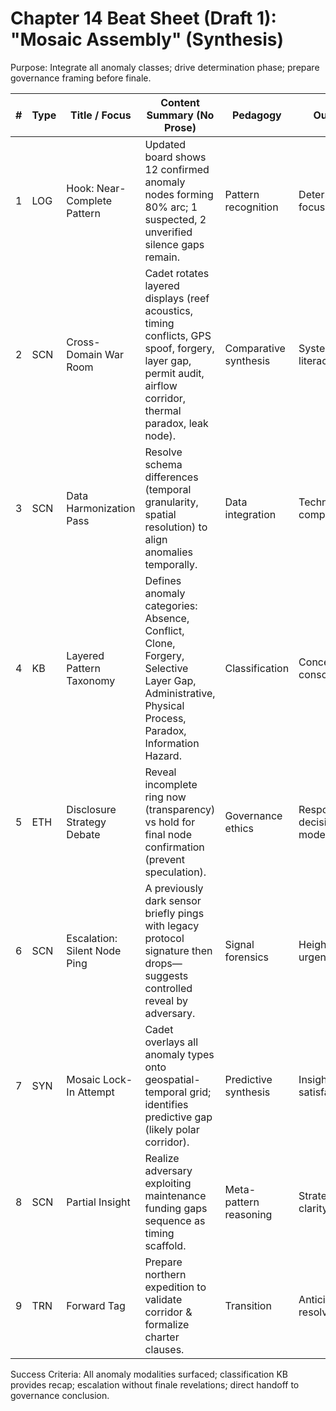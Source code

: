 # Chapter 14 Beat Sheet (Draft 1): "Mosaic Assembly" (Synthesis)
Purpose: Integrate all anomaly classes; drive determination phase; prepare governance framing before finale.

| # | Type | Title / Focus | Content Summary (No Prose) | Pedagogy | Output | Continuity / Notes |
|---|------|---------------|----------------------------|----------|--------|--------------------|
|1|LOG|Hook: Near-Complete Pattern| Updated board shows 12 confirmed anomaly nodes forming 80% arc; 1 suspected, 2 unverified silence gaps remain. | Pattern recognition | Determined focus | Stakes escalate toward closure |
|2|SCN|Cross-Domain War Room| Cadet rotates layered displays (reef acoustics, timing conflicts, GPS spoof, forgery, layer gap, permit audit, airflow corridor, thermal paradox, leak node). | Comparative synthesis | Systems literacy | Visual motif culmination |
|3|SCN|Data Harmonization Pass| Resolve schema differences (temporal granularity, spatial resolution) to align anomalies temporally. | Data integration | Technical competence | Bridges to charter standards |
|4|KB|Layered Pattern Taxonomy| Defines anomaly categories: Absence, Conflict, Clone, Forgery, Selective Layer Gap, Administrative, Physical Process, Paradox, Information Hazard. | Classification | Concept consolidation | Preps educational recap value |
|5|ETH|Disclosure Strategy Debate| Reveal incomplete ring now (transparency) vs hold for final node confirmation (prevent speculation). | Governance ethics | Responsible decision model | Sets up charter principle alignment |
|6|SCN|Escalation: Silent Node Ping| A previously dark sensor briefly pings with legacy protocol signature then drops—suggests controlled reveal by adversary. | Signal forensics | Heightened urgency | Motivates rapid consolidation |
|7|SYN|Mosaic Lock-In Attempt| Cadet overlays all anomaly types onto geospatial-temporal grid; identifies predictive gap (likely polar corridor). | Predictive synthesis | Insight satisfaction | Foreshadows finale discovery |
|8|SCN|Partial Insight| Realize adversary exploiting maintenance funding gaps sequence as timing scaffold. | Meta-pattern reasoning | Strategic clarity | Connects back to Global Data Partition cause |
|9|TRN|Forward Tag| Prepare northern expedition to validate corridor & formalize charter clauses. | Transition | Anticipatory resolve | Bridges to Finale (Ch15) |

Success Criteria: All anomaly modalities surfaced; classification KB provides recap; escalation without finale revelations; direct handoff to governance conclusion.
